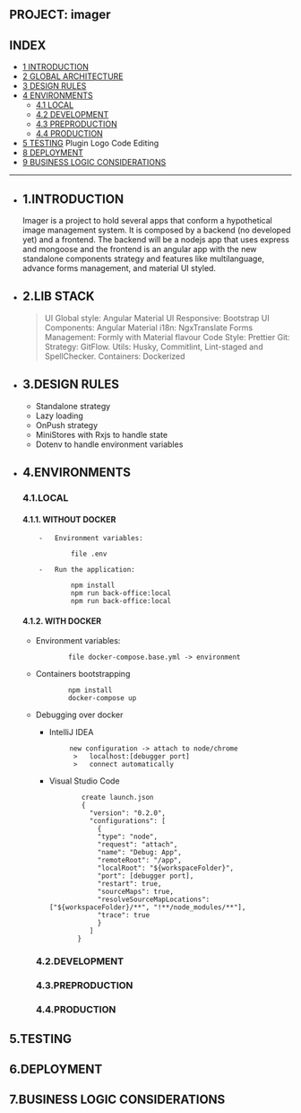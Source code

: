 ## PROJECT: imager

## INDEX

* [1 INTRODUCTION](#1INTRODUCTION)
* [2 GLOBAL ARCHITECTURE](#2LIB-STACK)
* [3 DESIGN RULES](#3DESIGN-RULES)
* [4 ENVIRONMENTS](#4ENVIRONMENTS)
  - [4.1 LOCAL](#41LOCAL)
  - [4.2 DEVELOPMENT](#42DEVELOPMENT)
  - [4.3 PREPRODUCTION](#43PREPRODUCTION)
  - [4.4 PRODUCTION](#44PRODUCTION)
* [5 TESTING](#5TESTING)
  Plugin Logo Code Editing
* [8 DEPLOYMENT](#6DEPLOYMENT)
* [9 BUSINESS LOGIC CONSIDERATIONS](#7BUSINESS-LOGIC-CONSIDERATIONS)

---

* ## 1.INTRODUCTION

  Imager is a project to hold several apps that conform a hypothetical image management system. 
  It is composed by a backend (no developed yet) and a frontend. The backend will be a nodejs app that uses express and mongoose and
  the frontend is an angular app with the new standalone components strategy and features like multilanguage, advance forms management,
  and material UI styled.


* ## 2.LIB STACK

  > UI Global style: Angular Material
  > UI Responsive: Bootstrap
  > UI Components: Angular Material
  > i18n: NgxTranslate
  > Forms Management: Formly with Material flavour
  > Code Style: Prettier
  > Git:
    > Strategy: GitFlow.
    > Utils: Husky, Commitlint, Lint-staged and SpellChecker.
  > Containers: Dockerized 

* ## 3.DESIGN RULES

  - Standalone strategy
  - Lazy loading
  - OnPush strategy
  - MiniStores with Rxjs to handle state
  - Dotenv to handle environment variables
  
* ## 4.ENVIRONMENTS
  ### 4.1.LOCAL
  #### 4.1.1. WITHOUT DOCKER

          -   Environment variables:

                  file .env

          -   Run the application:

                  npm install
                  npm run back-office:local
                  npm run back-office:local

  #### 4.1.2. WITH DOCKER
  - Environment variables:

                file docker-compose.base.yml -> environment

  - Containers bootstrapping

                npm install
                docker-compose up

  - Debugging over docker

    -  IntelliJ IDEA

                new configuration -> attach to node/chrome 
                 >   localhost:[debugger port]
                 >   connect automatically

    - Visual Studio Code

                  create launch.json
                  {
                    "version": "0.2.0",
                    "configurations": [
                      {
                      "type": "node",
                      "request": "attach",
                      "name": "Debug: App",
                      "remoteRoot": "/app",
                      "localRoot": "${workspaceFolder}",
                      "port": [debugger port],
                      "restart": true,
                      "sourceMaps": true,
                      "resolveSourceMapLocations": ["${workspaceFolder}/**", "!**/node_modules/**"],
                      "trace": true
                      }
                    ]
                 }

    ### 4.2.DEVELOPMENT
    ### 4.3.PREPRODUCTION
    ### 4.4.PRODUCTION
## 5.TESTING
## 6.DEPLOYMENT
## 7.BUSINESS LOGIC CONSIDERATIONS
